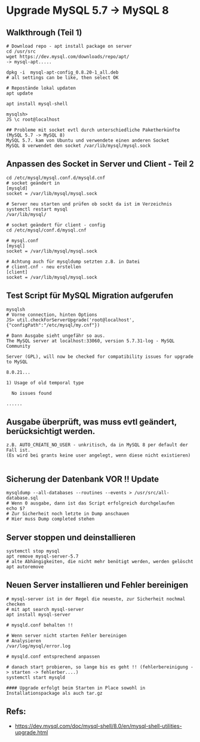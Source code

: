 # Upgrade MySQL 5.7 -> MySQL 8 

## Walkthrough (Teil 1)

```
# Download repo - apt install package on server
cd /usr/src 
wget https://dev.mysql.com/downloads/repo/apt/
-> mysql-apt..... 

dpkg -i  mysql-apt-config_0.8.20-1_all.deb
# all settings can be like, then select OK 

# Repostände lokal updaten 
apt update 

apt install mysql-shell 

mysqlsh>
JS \c root@localhost

## Probleme mit socket evtl durch unterschiedliche Paketherkünfte (MySQL 5.7 -> MySQL 8) 
MySQL 5.7. kam von Ubuntu und verwendete einen anderen Socket 
MySQL 8 verwendet den socket /var/lib/mysql/mysql.sock 

```

## Anpassen des Socket in Server und Client - Teil 2

```
cd /etc/mysql/mysql.conf.d/mysqld.cnf 
# socket geändert in 
[mysqld]
socket = /var/lib/mysql/mysql.sock 

# Server neu starten und prüfen ob sockt da ist im Verzeichnis 
systemctl restart mysql 
/var/lib/mysql/

# socket geändert für client - config 
cd /etc/mysql/conf.d/mysql.cnf 

# mysql.conf 
[mysql]
socket = /var/lib/mysql/mysql.sock 

# Achtung auch für mysqldump setzten z.B. in Datei 
# client.cnf - neu erstellen 
[client]
socket = /var/lib/mysql/mysql.sock 

```

## Test Script für MySQL Migration aufgerufen 

```
mysqlsh
# Vorne connection, hinten Options 
JS> util.checkForServerUpgrade('root@localhost',{"configPath":"/etc/mysql/my.cnf"})

# Dann Ausgabe sieht ungefähr so aus.
The MySQL server at localhost:33060, version 5.7.31-log - MySQL Community
 
Server (GPL), will now be checked for compatibility issues for upgrade to MySQL
 
8.0.21...
 
1) Usage of old temporal type
 
  No issues found
 
...... 

```

## Ausgabe überprüft, was muss evtl geändert, berücksichtigt werden.

```
z.B. AUTO_CREATE_NO_USER - unkritisch, da in MySQL 8 per default der Fall ist. 
(Es wird bei grants keine user angelegt, wenn diese nicht existieren) 


```

## Sicherung der Datenbank VOR !! Update 

```
mysqldump --all-databases --routines --events > /usr/src/all-database.sql 
# Wenn 0 ausgabe, dann ist das Script erfolgreich durchgelaufen
echo $?
# Zur Sicherheit noch letzte in Dump anschauen
# Hier muss Dump completed stehen
```

## Server stoppen und deinstallieren 

```
systemctl stop mysql 
apt remove mysql-server-5.7 
# alte Abhängigkeiten, die nicht mehr benötigt werden, werden gelöscht
apt autoremove 
```

## Neuen Server installieren und Fehler bereinigen 

```
# mysql-server ist in der Regel die neueste, zur Sicherheit nochmal checken
# mit apt search mysql-server 
apt install mysql-server 

# mysqld.conf behalten !! 

# Wenn server nicht starten Fehler bereinigen
# Analysieren
/var/log/mysql/error.log 

# mysqld.conf entsprechend anpassen 

# danach start probieren, so lange bis es geht !! (fehlerbereinigung -> starten -> fehlerber....)
systemctl start mysqld 

#### Upgrade erfolgt beim Starten in Place sowohl in Installationspackage als auch tar.gz 
```

## Refs:

  * https://dev.mysql.com/doc/mysql-shell/8.0/en/mysql-shell-utilities-upgrade.html
